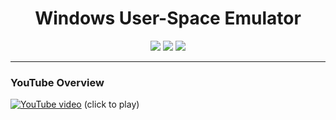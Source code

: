 <h1 align="center">
	Windows User-Space Emulator
</h1>

<p align="center">
	<a href="https://github.com/momo5502/emulator/actions"><img src="https://img.shields.io/github/actions/workflow/status/momo5502/emulator/build.yml?branch=main&label=Build&logo=github"/></a>
	<a href="https://github.com/momo5502/emulator/issues"><img src="https://img.shields.io/github/issues/momo5502/emulator"/></a>
	<a href="https://github.com/momo5502/emulator#License-1-ov-file"><img src="https://img.shields.io/github/license/momo5502/emulator"/></a>
</p>

<hr>

### YouTube Overview

[![YouTube video](https://img.youtube.com/vi/Y6NXwI7x7Og/maxresdefault.jpg)](https://www.youtube.com/watch?v=Y6NXwI7x7Og)
(click to play)